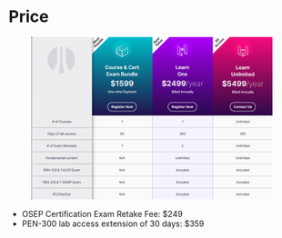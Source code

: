 # Price

<figure><img src="../.gitbook/assets/image.png" alt=""><figcaption></figcaption></figure>

* OSEP Certification Exam Retake Fee: $249
* PEN-300 lab access extension of 30 days: $359
